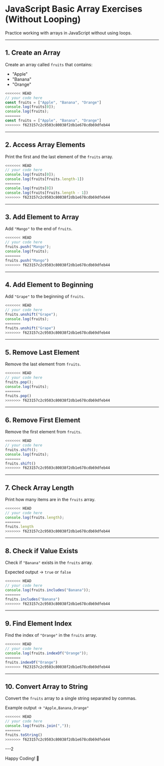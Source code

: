 
# JavaScript Basic Array Exercises (Without Looping)

Practice working with arrays in JavaScript without using loops.

---

## 1. Create an Array

Create an array called `fruits` that contains:

- "Apple"
- "Banana"
- "Orange"

```javascript
<<<<<<< HEAD
// your code here
const fruits = ["Apple", "Banana", "Orange"]
console.log(fruits[0]);
console.log(fruits);
=======
const fruits = ["Apple", "Banana", "Orange"]
>>>>>>> f623157c2c9503c80038f2db1e678cdb69dfeb44
```

---

## 2. Access Array Elements

Print the first and the last element of the `fruits` array.

```javascript
<<<<<<< HEAD
// your code here
console.log(fruits[0]);
console.log(fruits[fruits.length-1])
=======
console.log(fruits[0])
console.log(fruits[fruits.length - 1])
>>>>>>> f623157c2c9503c80038f2db1e678cdb69dfeb44
```

---

## 3. Add Element to Array

Add `"Mango"` to the end of `fruits`.

```javascript
<<<<<<< HEAD
// your code here
fruits.push("Mango");
console.log(fruits);
=======
fruits.push("Mango")
>>>>>>> f623157c2c9503c80038f2db1e678cdb69dfeb44
```

---

## 4. Add Element to Beginning

Add `"Grape"` to the beginning of `fruits`.

```javascript
<<<<<<< HEAD
// your code here
fruits.unshift("Grape");
console.log(fruits);
=======
fruits.unshift("Grape")
>>>>>>> f623157c2c9503c80038f2db1e678cdb69dfeb44
```

---

## 5. Remove Last Element

Remove the last element from `fruits`.

```javascript
<<<<<<< HEAD
// your code here
fruits.pop();
console.log(fruits);
=======
fruits.pop()
>>>>>>> f623157c2c9503c80038f2db1e678cdb69dfeb44
```

---

## 6. Remove First Element

Remove the first element from `fruits`.

```javascript
<<<<<<< HEAD
// your code here
fruits.shift();
console.log(fruits);
=======
fruits.shift()
>>>>>>> f623157c2c9503c80038f2db1e678cdb69dfeb44
```

---

## 7. Check Array Length

Print how many items are in the `fruits` array.

```javascript
<<<<<<< HEAD
// your code here
console.log(fruits.length);
=======
fruits.length
>>>>>>> f623157c2c9503c80038f2db1e678cdb69dfeb44
```

---

## 8. Check if Value Exists

Check if `"Banana"` exists in the `fruits` array.

Expected output → `true` or `false`

```javascript
<<<<<<< HEAD
// your code here
console.log(fruits.includes("Banana"));
=======
fruits.includes("Banana")
>>>>>>> f623157c2c9503c80038f2db1e678cdb69dfeb44
```

---

## 9. Find Element Index

Find the index of `"Orange"` in the `fruits` array.

```javascript
<<<<<<< HEAD
// your code here
console.log(fruits.indexOf("Orange"));
=======
fruits.indexOf("Orange")
>>>>>>> f623157c2c9503c80038f2db1e678cdb69dfeb44
```

---

## 10. Convert Array to String

Convert the `fruits` array to a single string separated by commas.

Example output → `"Apple,Banana,Orange"`

```javascript
<<<<<<< HEAD
// your code here
console.log(fruits.join(","));
=======
fruits.toString()
>>>>>>> f623157c2c9503c80038f2db1e678cdb69dfeb44
```

---2

Happy Coding! 🚀
